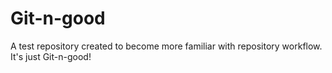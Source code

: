 # Git-n-good
A test repository created to become more familiar with repository workflow. It's just Git-n-good!
